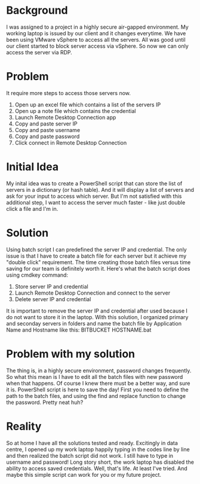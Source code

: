 # Background
I was assigned to a project in a highly secure air-gapped environment. My working laptop is issued by our client and it changes everytime. We have been using VMware vSphere to access all the servers. All was good until our client started to block server access via vSphere. So now we can only access the server via RDP.

# Problem
It require more steps to access those servers now.
1. Open up an excel file which contains a list of the servers IP
2. Open up a note file which contains the credential
3. Launch Remote Desktop Connection app
4. Copy and paste server IP
5. Copy and paste username
6. Copy and paste password
7. Click connect in Remote Desktop Connection

# Initial Idea
My inital idea was to create a PowerShell script that can store the list of servers in a dictionary (or hash table). And it will display a list of servers and ask for your input to access which server. But I'm not satisfied with this additional step, I want to access the server much faster - like just double click a file and I'm in.

# Solution
Using batch script I can predefined the server IP and credential. The only issue is that I have to create a batch file for each server but it achieve my "double click" requirement. The time creating those batch files versus time saving for our team is definitely worth it. Here's what the batch script does using cmdkey command:
1. Store server IP and credential
2. Launch Remote Desktop Connection and connect to the server
3. Delete server IP and credential

It is important to remove the server IP and credential after used because I do not want to store it in the laptop. With this solution, I organized primary and seconday servers in folders and name the batch file by Application Name and Hostname like this: BITBUCKET HOSTNAME.bat

# Problem with my solution
The thing is, in a highly secure environment, password changes frequently. So what this mean is I have to edit all the batch files with new password when that happens. Of course I knew there must be a better way, and sure it is. PowerShell script is here to save the day! First you need to define the path to the batch files, and using the find and replace function to change the password. Pretty neat huh?

# Reality
So at home I have all the solutions tested and ready. Excitingly in data centre, I opened up my work laptop happily typing in the codes line by line and then realized the batch script did not work. I still have to type in username and password! Long story short, the work laptop has disabled the ability to access saved credentials. Well, that's life. At least I've tried. And maybe this simple script can work for you or my future project.
